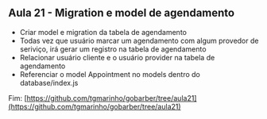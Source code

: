 ## Aula 21 - Migration e model de agendamento

- Criar model e migration da tabela de agendamento
- Todas vez que usuário marcar um agendamento com algum provedor de seriviço, irá gerar um registro na tabela de agendamento
- Relacionar usuário cliente e o usuário provider na tabela de agendamento
- Referenciar o model Appointment no models dentro do database/index.js


Fim: [https://github.com/tgmarinho/gobarber/tree/aula21](https://github.com/tgmarinho/gobarber/tree/aula21)
